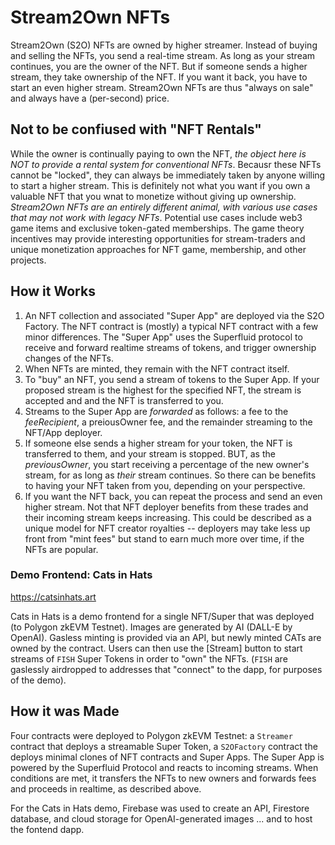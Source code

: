 # Stream2Own NFTs

Stream2Own (S2O) NFTs are owned by higher streamer. Instead of buying and selling the NFTs, you send a real-time stream. As long as your stream continues, you are the owner of the NFT. But if someone sends a higher stream, they take ownership of the NFT. If you want it back, you have to start an even higher stream. Stream2Own NFTs are thus "always on sale" and always have a (per-second) price.

## Not to be confiused with "NFT Rentals"

While the owner is continually paying to own the NFT, _the object here is NOT to provide a rental system for conventional NFTs_. Becausr these NFTs cannot be "locked", they can always be immediately taken by anyone willing to start a higher stream. This is definitely not what you want if you own a valuable NFT that you wnat to monetize without giving up ownership. _Stream2Own NFTs are an entirely different animal, with various use cases that may not work with legacy NFTs_. Potential use cases include web3 game items and exclusive token-gated memberships. The game theory incentives may provide interesting opportunities for stream-traders and unique monetization approaches for NFT game, membership, and other projects.

## How it Works
1. An NFT collection and associated "Super App" are deployed via the S2O Factory. The NFT contract is (mostly) a typical NFT contract with a few minor differences.  The "Super App" uses the Superfluid protocol to receive and forward realtime streams of tokens, and trigger ownership changes of the NFTs.
2. When NFTs are minted, they remain with the NFT contract itself.
3. To "buy" an NFT, you send a stream of tokens to the Super App. If your proposed stream is the highest for the specified NFT, the stream is accepted and and the NFT is transferred to you.
4. Streams to the Super App are _forwarded_ as follows: a fee to the _feeRecipient_, a preiousOwner fee, and the remainder streaming to the NFT/App deployer.
5. If someone else sends a higher stream for your token, the NFT is transferred to them, and your stream is stopped. BUT, as the _previousOwner_, you start receiving a percentage of the new owner's stream, for as long as _their_ stream continues. So there can be benefits to having your NFT taken from you, depending on your perspective.
6. If you want the NFT back, you can repeat the process and send an even higher stream. Not that NFT deployer benefits from these trades and their incoming stream keeps increasing. This could be described as a unique model for NFT creator royalties -- deployers may take less up front from "mint fees" but stand to earn much more over time, if the NFTs are popular.

### Demo Frontend: Cats in Hats

https://catsinhats.art

Cats in Hats is a demo frontend for a single NFT/Super that was deployed (to Polygon zkEVM Testnet). Images are generated by AI (DALL-E by OpenAI). Gasless minting is provided via an API, but newly minted CATs are owned by the contract. Users can then use the [Stream] button to start streams of `FISH` Super Tokens in order to "own" the NFTs. (`FISH` are gaslessly airdropped to addresses that "connect" to the dapp, for purposes of the demo).

## How it was Made

Four contracts were deployed to Polygon zkEVM Testnet: a `Streamer` contract that deploys a streamable Super Token, a `S2OFactory` contract the deploys minimal clones of NFT contracts and Super Apps. The Super App is powered by the Superfluid Protocol and reacts to incoming streams. When conditions are met, it transfers the NFTs to new owners and forwards fees and proceeds in realtime, as described above.

For the Cats in Hats demo, Firebase was used to create an API, Firestore database, and cloud storage for OpenAI-generated images ... and to host the fontend dapp.